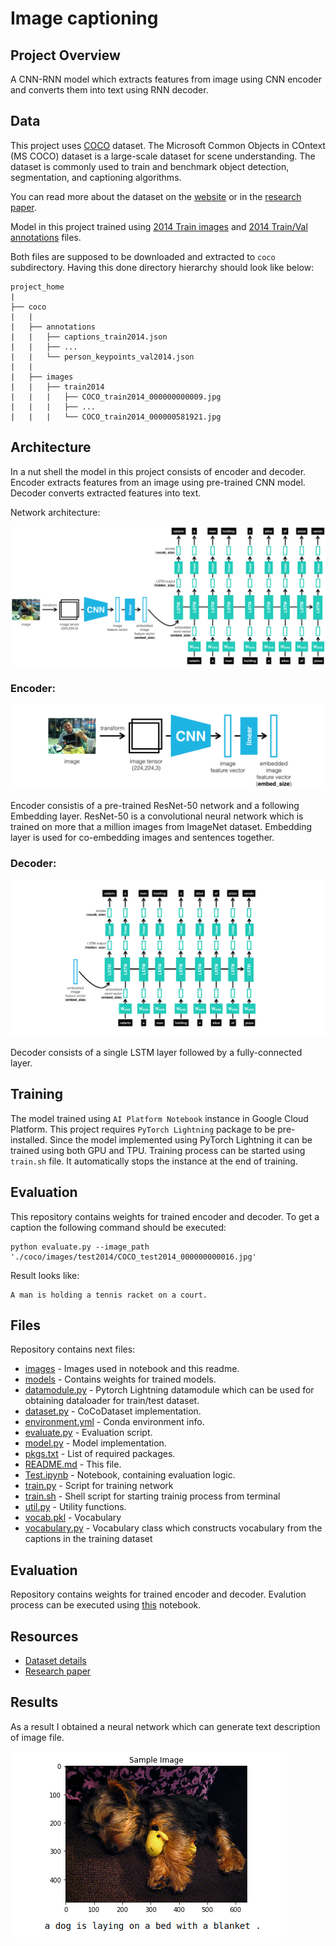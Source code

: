 # Image captioning

## Project Overview

A CNN-RNN model which extracts features from image using CNN encoder and converts them into text using RNN decoder.

## Data

This project uses [COCO](https://cocodataset.org) dataset. The Microsoft Common Objects in COntext (MS COCO) dataset is a large-scale dataset for scene understanding. The dataset is commonly used to train and benchmark object detection, segmentation, and captioning algorithms.

You can read more about the dataset on the [website](http://cocodataset.org/#home) or in the [research paper](https://arxiv.org/pdf/1405.0312.pdf).

Model in this project trained using [2014 Train images](http://images.cocodataset.org/zips/train2014.zip) and [2014 Train/Val annotations](http://images.cocodataset.org/annotations/annotations_trainval2014.zip) files.

Both files are supposed to be downloaded and extracted to `coco` subdirectory. Having this done directory hierarchy should look like below:

```
project_home
|
├── coco
|   |
|   ├── annotations
|   |   ├── captions_train2014.json
|   |   ├── ...
|   |   └── person_keypoints_val2014.json
|   |
|   ├── images
|   |   ├── train2014
|   |   |   ├── COCO_train2014_000000000009.jpg
|   |   |   ├── ...
|   |   |   └── COCO_train2014_000000581921.jpg
```

## Architecture

In a nut shell the model in this project consists of encoder and decoder. Encoder extracts features from an image using pre-trained CNN model. Decoder converts extracted features into text.

Network architecture:

![alt Network Architecture](./images/encoder-decoder.png)

### Encoder:

![alt Encoder](./images/encoder.png)

Encoder consistis of a pre-trained ResNet-50 network and a following Embedding layer. ResNet-50 is a convolutional neural network which is trained on more that a million images from ImageNet dataset. Embedding layer is used for co-embedding images and sentences together.

### Decoder:

![alt Decoder](./images/decoder.png)

Decoder consists of a single LSTM layer followed by a fully-connected layer.

## Training

The model trained using `AI Platform Notebook` instance in Google Cloud Platform. This project requires `PyTorch Lightning` package to be pre-installed. Since the model implemented using PyTorch Lightning it can be trained using both GPU and TPU. Training process can be started using `train.sh` file. It automatically stops the instance at the end of training.

## Evaluation

This repository contains weights for trained encoder and decoder. To get a caption the following command should be executed:

```
python evaluate.py --image_path './coco/images/test2014/COCO_test2014_000000000016.jpg'
```

Result looks like:

```
A man is holding a tennis racket on a court.
```

## Files

Repository contains next files:

* [images](./images) - Images used in notebook and this readme.
* [models](./models) - Contains weights for trained models.
* [datamodule.py](./datamodule.py) - Pytorch Lightning datamodule which can be used for obtaining dataloader for train/test dataset.
* [dataset.py](./dataset.py) - CoCoDataset implementation.
* [environment.yml](./environment.yml) - Conda environment info.
* [evaluate.py](./evaluate.py) - Evaluation script.
* [model.py](./model.py) - Model implementation.
* [pkgs.txt](./pkgs.txt) - List of required packages.
* [README.md](./README.md) - This file.
* [Test.ipynb](./Test.ipynb) - Notebook, containing evaluation logic.
* [train.py](./train.py) - Script for training network
* [train.sh](./train.sh) - Shell script for starting trainig process from terminal
* [util.py](./util.py) - Utility functions.
* [vocab.pkl](./vocab.pkl) - Vocabulary
* [vocabulary.py](./vocabulary.py) - Vocabulary class which constructs vocabulary from the captions in the training dataset

## Evaluation

Repository contains weights for trained encoder and decoder. Evalution process can be executed using [this](./3_Inference.ipynb) notebook.

## Resources

* [Dataset details](https://cocodataset.org)
* [Research paper](https://arxiv.org/pdf/1411.4555.pdf)

## Results

As a result I obtained a neural network which can generate text description of image file.

![alt Result](./images/result.png)
